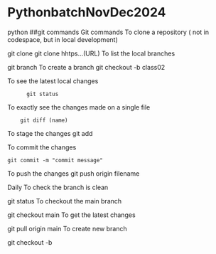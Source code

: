 # PythonbatchNovDec2024
python
##git commands
Git commands
To clone a repository ( not in codespace, but in local development)

git clone git clone hhtps...(URL)
To list the local branches

git branch
To create a branch
         git checkout -b class02

To see the latest local changes

          git status
To exactly see the changes made on a single file

        git diff (name)

To stage the changes
       git add <filename>


To commit the changes

    git commit -m "commit message"

To push the changes
    git push origin filename



Daily
To check the branch is clean

git status
To checkout the main branch

git checkout main
To get the latest changes

git pull origin main 
To create new branch

git checkout -b <new branch name>